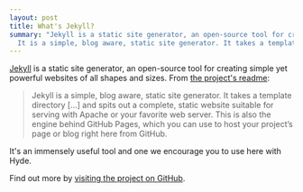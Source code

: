```yaml
---
layout: post
title: What's Jekyll?
summary: "Jekyll is a static site generator, an open-source tool for creating simple yet powerful websites of all shapes and sizes.</br>
  It is a simple, blog aware, static site generator. It takes a template directory and spits out a complete, static website suitable for serving with Apache or your favorite web server. This is also the engine behind GitHub Pages, which you can use to host your project’s page or blog right here from GitHub."
---
```


[Jekyll](http://jekyllrb.com) is a static site generator, an open-source tool for creating simple yet powerful websites of all shapes and sizes. From [the project's readme](https://github.com/mojombo/jekyll/blob/master/README.markdown):

  > Jekyll is a simple, blog aware, static site generator. It takes a template directory [...] and spits out a complete, static website suitable for serving with Apache or your favorite web server. This is also the engine behind GitHub Pages, which you can use to host your project’s page or blog right here from GitHub.

It's an immensely useful tool and one we encourage you to use here with Hyde.

Find out more by [visiting the project on GitHub](https://github.com/mojombo/jekyll).